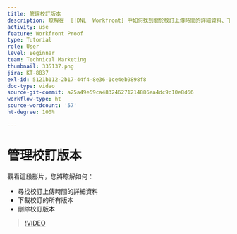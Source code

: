 ```yaml
---
title: 管理校訂版本
description: 瞭解在  [!DNL  Workfront] 中如何找到關於校訂上傳時間的詳細資料、下載校訂的所有版本和刪除校訂版本。
activity: use
feature: Workfront Proof
type: Tutorial
role: User
level: Beginner
team: Technical Marketing
thumbnail: 335137.png
jira: KT-8837
exl-id: 5121b112-2b17-44f4-8e36-1ce4eb9898f8
doc-type: video
source-git-commit: a25a49e59ca483246271214886ea4dc9c10e8d66
workflow-type: ht
source-wordcount: '57'
ht-degree: 100%

---
```


# 管理校訂版本

觀看這段影片，您將瞭解如何：

* 尋找校訂上傳時間的詳細資料
* 下載校訂的所有版本
* 刪除校訂版本

>[!VIDEO](https://video.tv.adobe.com/v/335137/?quality=12&learn=on)

<!--
## Learn more
* Manage proof versions
* Remove or archive a proof
* Summary for documents overview
-->
